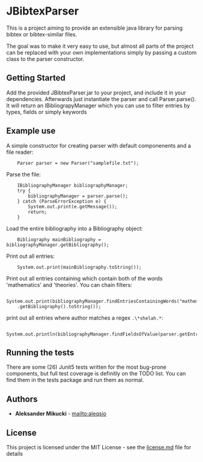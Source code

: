 # JBibtexParser


This is a project aiming to provide an extensible java library for parsing bibtex or bibtex-similar files.

The goal was to make it very easy to use, but almost all parts of the project can be replaced with your own implementations simply by passing a custom class to the parser constructor.

## Getting Started

Add the provided JBibtexParser.jar to your project, and include it in your dependencies.
Afterwards just instantiate the parser and call Parser.parse(). It will return an IBibliograpyManager which you can use to filter entries by types, fields or simply keywords

## Example use

A simple constructor for creating parser with default componenents and a file reader:

        Parser parser = new Parser("samplefile.txt");

Parse the file:

        IBibliographyManager bibliographyManager;
        try {
            bibliographyManager = parser.parse();
        } catch (ParseErrorException e) {
            System.out.print(e.getMessage());
            return;
        }

Load the entire bibliography into a Bibliography object:

        Bibliography mainBibliography = bibliographyManager.getBibliography();

Print out all entries:

        System.out.print(mainBibliography.toString());
Print out all entries containing which contain both of the words 'mathematics' and 'theories'. You can chain filters:

        System.out.print(bibliographyManager.findEntriesContainingWords("mathematics").findEntriesContainingWords("theories")
        .getBibliography().toString());
print out all entries where author matches a regex ```.\*shelah.*```:

          System.out.println(bibliographyManager.findFieldsOfValue(parser.getEntryTypesManager().getField("author"),".*shelah.*").getBibliography());

## Running the tests

There are some (26) Junit5 tests written for the most bug-prone components, but full test coverage is definitly on the TODO list.
You can find them in the tests package  and run them as normal.

## Authors

* **Aleksander Mikucki** - [mailto:aleqsio](mailto://mikucki@gmail.com)

## License

This project is licensed under the MIT License - see the [license.md](license.md) file for details

